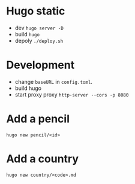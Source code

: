 # Hugo static

- dev `hugo server -D`
- build `hugo`
- depoly `./deploy.sh`

# Development

- change `baseURL` in `config.toml`.
- build hugo
- start proxy proxy `http-server --cors -p 8080`


# Add a pencil

`hugo new pencil/<id>`

# Add a country

`hugo new country/<code>.md`